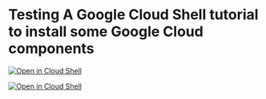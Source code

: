 # Testing A Google Cloud Shell tutorial to install some Google Cloud components

[![Open in Cloud Shell](https://gstatic.com/cloudssh/images/open-btn.svg)](https://shell.cloud.google.com/cloudshell/editor?ephemeral=true&shellonly=true&cloudshell_git_repo=https%3A%2F%2Fgithub.com%2Feduardocereto%2Fcloud-shell-tutorial&cloudshell_tutorial=tutorial.md)

[![Open in Cloud Shell](https://gstatic.com/cloudssh/images/open-btn.svg)](https://console.cloud.google.com/home/dashboard?cloudshell_git_repo=https%3A%2F%2Fgithub.com%2Feduardocereto%2Fcloud-shell-tutorial&cloudshell_tutorial=tutorial.md)

